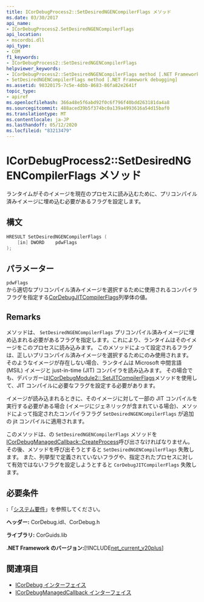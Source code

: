 ```yaml
---
title: ICorDebugProcess2::SetDesiredNGENCompilerFlags メソッド
ms.date: 03/30/2017
api_name:
- ICorDebugProcess2.SetDesiredNGENCompilerFlags
api_location:
- mscordbi.dll
api_type:
- COM
f1_keywords:
- ICorDebugProcess2::SetDesiredNGENCompilerFlags
helpviewer_keywords:
- ICorDebugProcess2::SetDesiredNGENCompilerFlags method [.NET Framework debugging]
- SetDesiredNGENCompilerFlags method [.NET Framework debugging]
ms.assetid: 98320175-7c5e-4dbb-8683-86fa82e2641f
topic_type:
- apiref
ms.openlocfilehash: 366a48e5f6abd92f0c6f796f40bdd263181da4a8
ms.sourcegitcommit: 488aced39b5f374bc0a139a4993616a54d15baf0
ms.translationtype: MT
ms.contentlocale: ja-JP
ms.lasthandoff: 05/12/2020
ms.locfileid: "83213479"
---
```

# <a name="icordebugprocess2setdesiredngencompilerflags-method"></a>ICorDebugProcess2::SetDesiredNGENCompilerFlags メソッド
ランタイムがそのイメージを現在のプロセスに読み込むために、プリコンパイル済みイメージに埋め込む必要があるフラグを設定します。  
  
## <a name="syntax"></a>構文  
  
```cpp  
HRESULT SetDesiredNGENCompilerFlags (  
    [in] DWORD    pdwFlags  
);  
```  
  
## <a name="parameters"></a>パラメーター  
 `pdwFlags`  
 から適切なプリコンパイル済みイメージを選択するために使用されるコンパイラフラグを指定する[CorDebugJITCompilerFlags](cordebugjitcompilerflags-enumeration.md)列挙体の値。  
  
## <a name="remarks"></a>Remarks  
 メソッドは、 `SetDesiredNGENCompilerFlags` プリコンパイル済みイメージに埋め込まれる必要があるフラグを指定します。これにより、ランタイムはそのイメージをこのプロセスに読み込みます。 このメソッドによって設定されるフラグは、正しいプリコンパイル済みイメージを選択するためにのみ使用されます。 そのようなイメージが存在しない場合、ランタイムは Microsoft 中間言語 (MSIL) イメージと just-in-time (JIT) コンパイラを読み込みます。 その場合でも、デバッガーは[ICorDebugModule2:: SetJITCompilerFlags](icordebugmodule2-setjitcompilerflags-method.md)メソッドを使用して、JIT コンパイルに必要なフラグを設定する必要があります。  
  
 イメージが読み込まれるときに、そのイメージに対して一部の JIT コンパイルを実行する必要がある場合 (イメージにジェネリックが含まれている場合)、メソッドによって指定されたコンパイラフラグ `SetDesiredNGENCompilerFlags` が追加の jit コンパイルに適用されます。  
  
 このメソッドは、の `SetDesiredNGENCompilerFlags` メソッドを[ICorDebugManagedCallback::CreateProcess](icordebugmanagedcallback-createprocess-method.md)呼び出さなければなりません。 その後、メソッドを呼び出そうとすると `SetDesiredNGENCompilerFlags` 失敗します。 また、列挙型で定義されていないフラグや、指定されたプロセスに対して有効ではないフラグを設定しようとすると `CorDebugJITCompilerFlags` 失敗します。  
  
## <a name="requirements"></a>必要条件  
 **:**「[システム要件](../../get-started/system-requirements.md)」を参照してください。  
  
 **ヘッダー:** CorDebug.idl、CorDebug.h  
  
 **ライブラリ:** CorGuids.lib  
  
 **.NET Framework のバージョン:**[!INCLUDE[net_current_v20plus](../../../../includes/net-current-v20plus-md.md)]  
  
## <a name="see-also"></a>関連項目

- [ICorDebug インターフェイス](icordebug-interface.md)
- [ICorDebugManagedCallback インターフェイス](icordebugmanagedcallback-interface.md)
